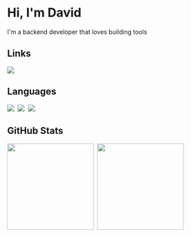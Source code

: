 # Hi, I'm David

I'm a backend developer that loves building tools

## Links

<a href="https://bsky.app/profile/decahedra.bsky.social">
    <img src="https://img.shields.io/badge/bluesky-0085ff?style=for-the-badge&logo=bluesky&logoColor=white" />
</a>

## Languages

<img src="https://img.shields.io/badge/Go-00ADD8?style=for-the-badge&logo=go&logoColor=white" />&nbsp;
<img src="https://img.shields.io/badge/Java-007396?style=for-the-badge&logo=java&logoColor=white" />&nbsp;
<img src="https://img.shields.io/badge/SQL-b33939?style=for-the-badge&logo=sql&logoColor=white" />&nbsp;

## GitHub Stats

<img height="200" align="center" src="https://github-readme-stats.vercel.app/api?username=dfryer1193&count_private=true&show_icons=true&theme=dark&rank_icon=github" />&nbsp;
<img height="200" align="center" src="https://github-readme-stats.vercel.app/api/top-langs/?username=dfryer1193&layout=donut&theme=dark&langs_count=5" />
